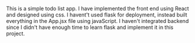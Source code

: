 This is a simple todo list app. I have implemented the front end using React and designed using css. I havent't used flask for deployment, instead built everything in the App.jsx file using javaScript. I haven't integrated backend since I didn't have enough time to learn flask and implement it in this project. 
